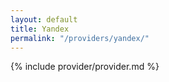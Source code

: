 ```yaml
---
layout: default
title: Yandex
permalink: "/providers/yandex/"
---
```


{% include provider/provider.md %}
